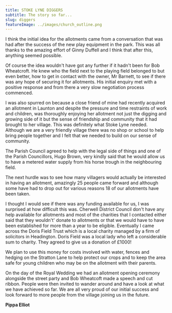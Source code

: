 ```yaml
---
title: STOKE LYNE DIGGERS
subtitle: The story so far...
slug: diggers
featureImage: ../images/church_outline.png
---
```

I think the initial idea for the allotments came from a conversation that was had after the success of the new play equipment in the park. This was all thanks to the amazing effort of Ginny Duffell and I think that after this, anything seemed possible.<br />

Of course the idea wouldn't have got any further if it hadn't been for Bob Wheatcroft. He knew who the field next to the playing field belonged to but even better, how to get in contact with the owner, Mr Barnett, to see if there was any hope of securing it for allotments. His initial enquiry met with a positive response and from there a very slow negotiation process commenced.<br />

I was also spurred on because a close friend of mine had recently acquired an allotment in Launton and despite the pressure and time restraints of work and children, was thoroughly enjoying her allotment not just the digging and growing side of it but the sense of friendship and community that it had brought to her village. This was definitely what Stoke Lyne needed. Although we are a very friendly village there was no shop or school to help bring people together and I felt that we needed to build on our sense of community.<br />

The Parish Council agreed to help with the legal side of things and one of the Parish Councillors, Hugo Brown, very kindly said that he would allow us to have a metered water supply from his horse trough in the neighbouring field.<br />

The next hurdle was to see how many villagers would actually be interested in having an allotment, amazingly 25 people came forward and although some have had to drop out for various reasons 18 of our allotments have been taken.<br />

I thought I would see if there was any funding available for us, I was surprised at how difficult this was. Cherwell District Council don't have any help available for allotments and most of the charities that I contacted either said that they wouldn't' donate to allotments or that we would have to have been established for more than a year to be eligible. Eventually I came across the Doris Field Trust which is a local charity managed by a firm of solicitors in Headington. Doris Field was a local lady who left a considerable sum to charity. They agreed to give us a donation of £1000!<br />

We plan to use this money for costs involved with water, fences and hedging on the Stratton Lane to help protect our crops and to keep the area safe for young children who may be on the allotment with their parents.<br />

On the day of the Royal Wedding we had an allotment opening ceremony alongside the street party and Bob Wheatcoft made a speech and cut ribbon. People were then invited to wander around and have a look at what we have achieved so far. We are all very proud of our initial success and look forward to more people from the village joining us in the future.<br />

**Pippa Elliot**